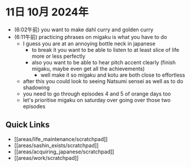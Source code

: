 # 11日 10月 2024年
- (6:02午前) you want to make dahl curry and golden curry
- (6:11午前) practicing phrases on migaku is what you have to do
  - I guess you are at an annoying bottle neck in japanese
    - to break it you want to be able to listen to at least slice of life more or less perfectly
    - also you want to be able to hear pitch accent clearly (finish migaku, maybe even get all the achievements)
      - well make it so migaku and kotu are both close to effortless
  - after this you could look to seeing Natsumi sensei as well as to do shadowing
  - you need to go through episodes 4 and 5 of orange days too
  - let's prioritise migaku on saturday over going over those two episodes




## Quick Links
- [[areas/life_maintenance/scratchpad]]
- [[areas/sashin_exists/scratchpad]]
- [[areas/acquiring_japanese/scratchpad]]
- [[areas/work/scratchpad]]

